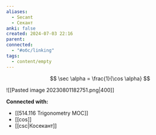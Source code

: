 ```yaml
---
aliases:
  - Secant
  - Секант
anki: false
created: 2024-07-03 22:16
parent: 
connected:
  - "#обс/linking"
tags:
  - content/empty
---
```



$$
\sec \alpha = \frac{1}{\cos \alpha}
$$

![[Pasted image 20230801182751.png|400]]











**Connected with:**
- [[514.116 Trigonometry MOC]]
- [[cos]]
- [[csc|Косекант]]

